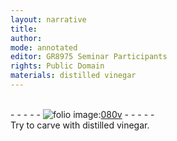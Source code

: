```yaml
---
layout: narrative
title: 
author:
mode: annotated
editor: GR8975 Seminar Participants
rights: Public Domain
materials: distilled vinegar
---
```


 <br/>- - - - - <a href="http://gallica.bnf.fr/ark:/12148/btv1b10500001g/f166.image"><img src="/assets/photo-icon.png" alt="folio image: " style="display:inline-block; margin-bottom:-3px;"/>080v</a> - - - - - <br/> 
 Try to carve with distilled vinegar. 
 